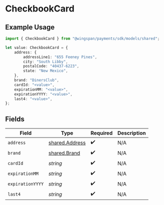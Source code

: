 # CheckbookCard

## Example Usage

```typescript
import { CheckbookCard } from "@wingspan/payments/sdk/models/shared";

let value: CheckbookCard = {
    address: {
        addressLine1: "655 Feeney Pines",
        city: "South Libby",
        postalCode: "40437-6223",
        state: "New Mexico",
    },
    brand: "DinersClub",
    cardId: "<value>",
    expirationMM: "<value>",
    expirationYYYY: "<value>",
    last4: "<value>",
};
```

## Fields

| Field                                                   | Type                                                    | Required                                                | Description                                             |
| ------------------------------------------------------- | ------------------------------------------------------- | ------------------------------------------------------- | ------------------------------------------------------- |
| `address`                                               | [shared.Address](../../../sdk/models/shared/address.md) | :heavy_check_mark:                                      | N/A                                                     |
| `brand`                                                 | [shared.Brand](../../../sdk/models/shared/brand.md)     | :heavy_check_mark:                                      | N/A                                                     |
| `cardId`                                                | *string*                                                | :heavy_check_mark:                                      | N/A                                                     |
| `expirationMM`                                          | *string*                                                | :heavy_check_mark:                                      | N/A                                                     |
| `expirationYYYY`                                        | *string*                                                | :heavy_check_mark:                                      | N/A                                                     |
| `last4`                                                 | *string*                                                | :heavy_check_mark:                                      | N/A                                                     |